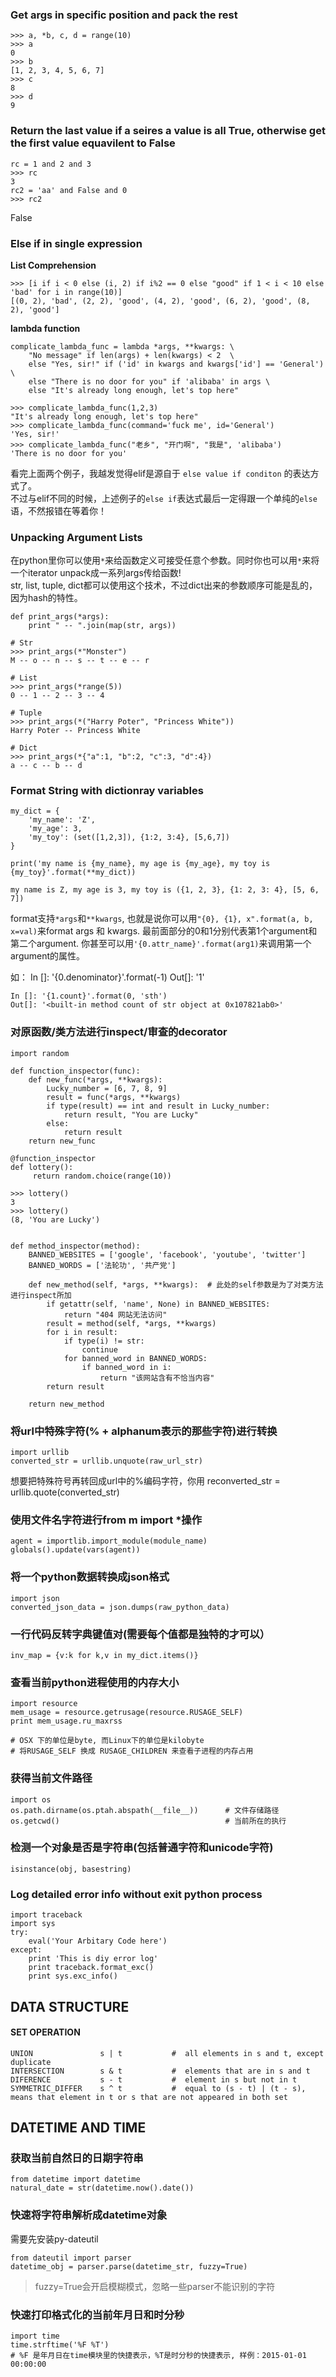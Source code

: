 ### Get args in specific position and pack the rest
    >>> a, *b, c, d = range(10)
    >>> a
    0
    >>> b
    [1, 2, 3, 4, 5, 6, 7]
    >>> c
    8
    >>> d
    9

### Return the last value if a seires a value is all True, otherwise get the first value equavilent to False
    rc = 1 and 2 and 3
    >>> rc
    3
    rc2 = 'aa' and False and 0
    >>> rc2
False


### Else if in single expression

**List Comprehension**

    >>> [i if i < 0 else (i, 2) if i%2 == 0 else "good" if 1 < i < 10 else 'bad' for i in range(10)]
    [(0, 2), 'bad', (2, 2), 'good', (4, 2), 'good', (6, 2), 'good', (8, 2), 'good']

**lambda function**

    complicate_lambda_func = lambda *args, **kwargs: \
        "No message" if len(args) + len(kwargs) < 2  \
        else "Yes, sir!" if ('id' in kwargs and kwargs['id'] == 'General') \
        else "There is no door for you" if 'alibaba' in args \
        else "It's already long enough, let's top here"

    >>> complicate_lambda_func(1,2,3)
    "It's already long enough, let's top here"
    >>> complicate_lambda_func(command='fuck me', id='General')
    'Yes, sir!'
    >>> complicate_lambda_func("老乡", "开门啊", "我是", 'alibaba')
    'There is no door for you'

看完上面两个例子，我越发觉得elif是源自于 `else value if conditon` 的表达方式了。  
不过与elif不同的时候，上述例子的`else if`表达式最后一定得跟一个单纯的`else`语，不然报错在等着你！


### Unpacking Argument Lists
在python里你可以使用`*`来给函数定义可接受任意个参数。同时你也可以用`*`来将一个iterator unpack成一系列args传给函数!  
str, list, tuple, dict都可以使用这个技术，不过dict出来的参数顺序可能是乱的，因为hash的特性。  

    def print_args(*args):
        print " -- ".join(map(str, args))

    # Str
    >>> print_args(*"Monster")
    M -- o -- n -- s -- t -- e -- r

    # List
    >>> print_args(*range(5))
    0 -- 1 -- 2 -- 3 -- 4

    # Tuple
    >>> print_args(*("Harry Poter", "Princess White"))
    Harry Poter -- Princess White

    # Dict
    >>> print_args(*{"a":1, "b":2, "c":3, "d":4})
    a -- c -- b -- d

### Format String with dictionray variables

    my_dict = {
        'my_name': 'Z',
        'my_age': 3,
        'my_toy': (set([1,2,3]), {1:2, 3:4}, [5,6,7])
    }

    print('my name is {my_name}, my age is {my_age}, my toy is {my_toy}'.format(**my_dict))

    my name is Z, my age is 3, my toy is ({1, 2, 3}, {1: 2, 3: 4}, [5, 6, 7])


format支持`*args`和`**kwargs`, 也就是说你可以用`"{0}, {1}, x".format(a, b, x=val)`来format args 和 kwargs. 最前面部分的0和1分别代表第1个argument和第二个argument. 你甚至可以用`'{0.attr_name}'.format(arg1)`来调用第一个argument的属性。

如：
    In []: '{0.denominator}'.format(-1)
    Out[]: '1'

    In []: '{1.count}'.format(0, 'sth')
    Out[]: '<built-in method count of str object at 0x107821ab0>'

### 对原函数/类方法进行inspect/审查的decorator

    import random

    def function_inspector(func):
        def new_func(*args, **kwargs):
            Lucky_number = [6, 7, 8, 9]
            result = func(*args, **kwargs)
            if type(result) == int and result in Lucky_number:
                return result, "You are Lucky"
            else:
                return result
        return new_func

    @function_inspector
    def lottery():
         return random.choice(range(10))

    >>> lottery()
    3
    >>> lottery()
    (8, 'You are Lucky')


    def method_inspector(method):
        BANNED_WEBSITES = ['google', 'facebook', 'youtube', 'twitter']
        BANNED_WORDS = ['法轮功', '共产党']

        def new_method(self, *args, **kwargs):  # 此处的self参数是为了对类方法进行inspect所加
            if getattr(self, 'name', None) in BANNED_WEBSITES:
                return "404 网站无法访问"
            result = method(self, *args, **kwargs)
            for i in result:
                if type(i) != str:
                    continue
                for banned_word in BANNED_WORDS:
                    if banned_word in i:
                        return "该网站含有不恰当内容"
            return result

        return new_method


### 将url中特殊字符(% + alphanum表示的那些字符)进行转换
    import urllib
    converted_str = urllib.unquote(raw_url_str)

想要把特殊符号再转回成url中的%编码字符，你用
    reconverted_str = urllib.quote(converted_str)


### 使用文件名字符进行from m import *操作
    agent = importlib.import_module(module_name)
    globals().update(vars(agent))


### 将一个python数据转换成json格式
    import json
    converted_json_data = json.dumps(raw_python_data)


### 一行代码反转字典键值对(需要每个值都是独特的才可以）
    inv_map = {v:k for k,v in my_dict.items()}


### 查看当前python进程使用的内存大小
    import resource
    mem_usage = resource.getrusage(resource.RUSAGE_SELF)
    print mem_usage.ru_maxrss

    # OSX 下的单位是byte, 而Linux下的单位是kilobyte
    # 将RUSAGE_SELF 换成 RUSAGE_CHILDREN 来查看子进程的内存占用


### 获得当前文件路径
    import os
    os.path.dirname(os.ptah.abspath(__file__))      # 文件存储路径
    os.getcwd()                                     # 当前所在的执行


### 检测一个对象是否是字符串(包括普通字符和unicode字符)

    isinstance(obj, basestring)

### Log detailed error info without exit python process

    import traceback
    import sys
    try:
        eval('Your Arbitary Code here')
    except:
        print 'This is diy error log'
        print traceback.format_exc()
        print sys.exc_info()


## DATA STRUCTURE ##

#### SET OPERATION ####

    UNION               s | t           #  all elements in s and t, except duplicate
    INTERSECTION        s & t           #  elements that are in s and t
    DIFERENCE           s - t           #  element in s but not in t
    SYMMETRIC_DIFFER    s ^ t           #  equal to (s - t) | (t - s), means that element in t or s that are not appeared in both set


## DATETIME AND TIME


### 获取当前自然日的日期字符串

    from datetime import datetime
    natural_date = str(datetime.now().date())

### 快速将字符串解析成datetime对象
需要先安装py-dateutil

    from dateutil import parser
    datetime_obj = parser.parse(datetime_str, fuzzy=True)

> fuzzy=True会开启模糊模式，忽略一些parser不能识别的字符


### 快速打印格式化的当前年月日和时分秒
    import time
    time.strftime('%F %T')
    # %F 是年月日在time模块里的快捷表示，%T是时分秒的快捷表示, 样例：2015-01-01 00:00:00
